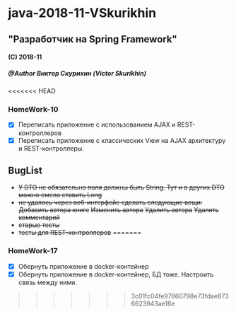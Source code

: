 # java-2018-11-VSkurikhin
## "Разработчик на Spring Framework"

#### (C) 2018-11
##### @Author Виктор Скурихин (Victor Skurikhin)

<<<<<<< HEAD
### HomeWork-10
 * [x] Переписать приложение с использованием AJAX и REST-контроллеров
 * [x] Переписать приложение с классических View на AJAX архитектуру и REST-контроллеры.
## BugList
 * ~~У DTO не обязательно поля должны быть String. Тут и в других DTO можно смело ставить Long~~
 * ~~не удалось через веб-интерфейс сделать следующие вещи:~~
   ~~Добавить автора книге~~
   ~~Изменить автора~~
   ~~Удалить автора~~
   ~~Удалить комментарий~~
 * ~~старые тесты~~
 * ~~тесты для REST-контроллеров~~ 
=======
### HomeWork-17
 * [x] Обернуть приложение в docker-контейнер
 * [x] Обернуть приложение в docker-контейнер, БД тоже. Настроить связь между ними.
>>>>>>> 3c01fc04fe97660798e73fdae8736623943ae16e
